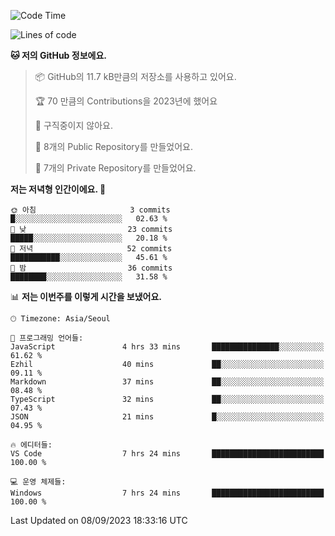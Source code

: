   <!--START_SECTION:waka-->
![Code Time](http://img.shields.io/badge/Code%20Time-199%20hrs%2045%20mins-blue)

![Lines of code](https://img.shields.io/badge/%EC%A0%80%EB%8A%94%20%EC%97%AC%ED%83%9C%EA%B9%8C%EC%A7%80%20-109.7%20thousand%20%EC%A4%84%EC%9D%98%20%EC%BD%94%EB%93%9C%EB%A5%BC%20%EC%9E%91%EC%84%B1%ED%96%88%EC%96%B4%EC%9A%94.-blue)

**🐱 저의 GitHub 정보에요.** 

> 📦 GitHub의 11.7 kB만큼의 저장소를 사용하고 있어요. 
 > 
> 🏆 70 만큼의 Contributions을 2023년에 했어요
 > 
> 🚫 구직중이지 않아요.
 > 
> 📜 8개의 Public Repository를 만들었어요. 
 > 
> 🔑 7개의 Private Repository를 만들었어요. 
 > 
**저는 저녁형 인간이에요. 🦉** 

```text
🌞 아침                     3 commits           █░░░░░░░░░░░░░░░░░░░░░░░░   02.63 % 
🌆 낮　                     23 commits          █████░░░░░░░░░░░░░░░░░░░░   20.18 % 
🌃 저녁                     52 commits          ███████████░░░░░░░░░░░░░░   45.61 % 
🌙 밤　                     36 commits          ████████░░░░░░░░░░░░░░░░░   31.58 % 
```


📊 **저는 이번주를 이렇게 시간을 보냈어요.** 

```text
🕑︎ Timezone: Asia/Seoul

💬 프로그래밍 언어들: 
JavaScript               4 hrs 33 mins       ███████████████░░░░░░░░░░   61.62 % 
Ezhil                    40 mins             ██░░░░░░░░░░░░░░░░░░░░░░░   09.11 % 
Markdown                 37 mins             ██░░░░░░░░░░░░░░░░░░░░░░░   08.48 % 
TypeScript               32 mins             ██░░░░░░░░░░░░░░░░░░░░░░░   07.43 % 
JSON                     21 mins             █░░░░░░░░░░░░░░░░░░░░░░░░   04.95 % 

🔥 에디터들: 
VS Code                  7 hrs 24 mins       █████████████████████████   100.00 % 

💻 운영 체제들: 
Windows                  7 hrs 24 mins       █████████████████████████   100.00 % 
```


 Last Updated on 08/09/2023 18:33:16 UTC
<!--END_SECTION:waka-->
